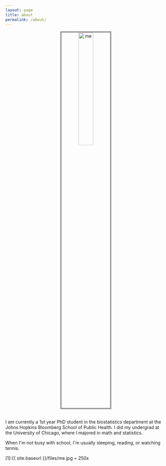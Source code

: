 ```yaml
---
layout: page
title: about
permalink: /about/
---
```


<center><img src="{{ site.baseurl }}/files/me.jpg" alt="me" style="width: 30%; border: #999 4px solid"/></center>

<br>

I am currently a 1st year PhD student in the biostatistics department at the Johns Hopkins Bloomberg School of Public Health. I did my undergrad at the University of Chicago, where I majored in math and statistics. 

When I'm not busy with school, I'm usually sleeping, reading, or watching tennis. 

[1]:{{ site.baseurl }}/files/me.jpg = 250x 
